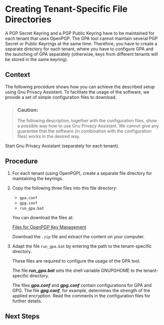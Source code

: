<!-- loio8cd3232e7e444c7fb1868a4dc3f2cd71 -->

# Creating Tenant-Specific File Directories

A PGP Secret Keyring and a PGP Public Keyring have to be maintained for each tenant that uses OpenPGP. The GPA tool cannot maintain several PGP Secret or Public Keyrings at the same time. Therefore, you have to create a separate directory for each tenant, where you have to configure GPA and the launching of GPA separately \(otherwise, keys from different tenants will be stored in the same keyring\).



## Context

The following procedure shows how you can achieve the described setup using Gnu Privacy Assistant. To facilitate the usage of the software, we provide a set of simple configuration files to download.

> ### Caution:  
> The following description, together with the configuration files, show a possible way how to use Gnu Privacy Assistant. We cannot give any guarantee that the software \(in combination with the configuration files\) works in the desired way.

Start Gnu Privacy Assistant \(separately for each tenant\).



## Procedure

1.  For each tenant \(using OpenPGP\), create a separate file directory for maintaining the keyrings.

2.  Copy the following three files into this file directory:

    -   `gpa.conf` 
    -   `gpg.conf` 
    -   `run_gpa.bat` 

    You can download the files at:

    [Files for OpenPGP Key Management](https://help.sap.com/http.svc/download?deliverable_id=20612251)

    Download the `.zip` file and extract the content on your computer.

3.  Adapt the file `run_gpa.bat` by entering the path to the tenant-specific directory.

    These files are required to configure the usage of the GPA tool.

    The file ***run\_gpa.bat*** sets the shell variable GNUPGHOME to the tenant-specific directory.

    The files ***gpa.conf*** and ***gpg.conf*** contain configurations for GPA and GPG. The file ***gpg.conf***, for example, determines the strength of the applied encryption. Read the comments in the configuration files for further details.




## Next Steps

